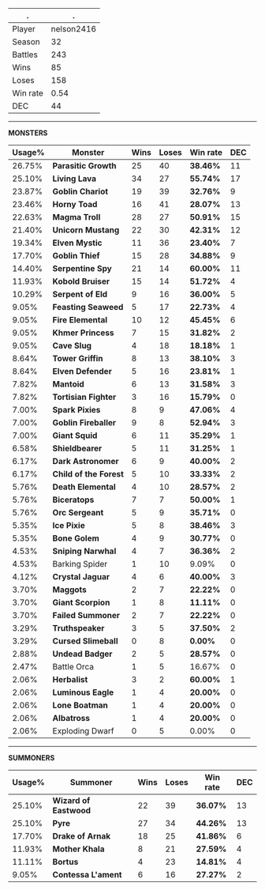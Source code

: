 .|.
|-|-
Player|nelson2416
Season|32
Battles|243
Wins|85
Loses|158
Win rate|0.54
DEC|44

---
**MONSTERS**

Usage%|Monster|Wins|Loses|Win rate|DEC|
-|-|-|-|-|-|
26.75%|**Parasitic Growth**|25|40|**38.46%**|11|
25.10%|**Living Lava**|34|27|**55.74%**|17|
23.87%|**Goblin Chariot**|19|39|**32.76%**|9|
23.46%|**Horny Toad**|16|41|**28.07%**|13|
22.63%|**Magma Troll**|28|27|**50.91%**|15|
21.40%|**Unicorn Mustang**|22|30|**42.31%**|12|
19.34%|**Elven Mystic**|11|36|**23.40%**|7|
17.70%|**Goblin Thief**|15|28|**34.88%**|9|
14.40%|**Serpentine Spy**|21|14|**60.00%**|11|
11.93%|**Kobold Bruiser**|15|14|**51.72%**|4|
10.29%|**Serpent of Eld**|9|16|**36.00%**|5|
9.05%|**Feasting Seaweed**|5|17|**22.73%**|4|
9.05%|**Fire Elemental**|10|12|**45.45%**|6|
9.05%|**Khmer Princess**|7|15|**31.82%**|2|
9.05%|**Cave Slug**|4|18|**18.18%**|1|
8.64%|**Tower Griffin**|8|13|**38.10%**|3|
8.64%|**Elven Defender**|5|16|**23.81%**|1|
7.82%|**Mantoid**|6|13|**31.58%**|3|
7.82%|**Tortisian Fighter**|3|16|**15.79%**|0|
7.00%|**Spark Pixies**|8|9|**47.06%**|4|
7.00%|**Goblin Fireballer**|9|8|**52.94%**|3|
7.00%|**Giant Squid**|6|11|**35.29%**|1|
6.58%|**Shieldbearer**|5|11|**31.25%**|1|
6.17%|**Dark Astronomer**|6|9|**40.00%**|2|
6.17%|**Child of the Forest**|5|10|**33.33%**|2|
5.76%|**Death Elemental**|4|10|**28.57%**|2|
5.76%|**Biceratops**|7|7|**50.00%**|1|
5.76%|**Orc Sergeant**|5|9|**35.71%**|0|
5.35%|**Ice Pixie**|5|8|**38.46%**|3|
5.35%|**Bone Golem**|4|9|**30.77%**|0|
4.53%|**Sniping Narwhal**|4|7|**36.36%**|2|
4.53%|Barking Spider|1|10|9.09%|0|
4.12%|**Crystal Jaguar**|4|6|**40.00%**|3|
3.70%|**Maggots**|2|7|**22.22%**|0|
3.70%|**Giant Scorpion**|1|8|**11.11%**|0|
3.70%|**Failed Summoner**|2|7|**22.22%**|0|
3.29%|**Truthspeaker**|3|5|**37.50%**|2|
3.29%|**Cursed Slimeball**|0|8|**0.00%**|0|
2.88%|**Undead Badger**|2|5|**28.57%**|0|
2.47%|Battle Orca|1|5|16.67%|0|
2.06%|**Herbalist**|3|2|**60.00%**|1|
2.06%|**Luminous Eagle**|1|4|**20.00%**|0|
2.06%|**Lone Boatman**|1|4|**20.00%**|0|
2.06%|**Albatross**|1|4|**20.00%**|0|
2.06%|Exploding Dwarf|0|5|0.00%|0|

---
**SUMMONERS**

Usage%|Summoner|Wins|Loses|Win rate|DEC|
-|-|-|-|-|-|
25.10%|**Wizard of Eastwood**|22|39|**36.07%**|13|
25.10%|**Pyre**|27|34|**44.26%**|13|
17.70%|**Drake of Arnak**|18|25|**41.86%**|6|
11.93%|**Mother Khala**|8|21|**27.59%**|4|
11.11%|**Bortus**|4|23|**14.81%**|4|
9.05%|**Contessa L'ament**|6|16|**27.27%**|2|
